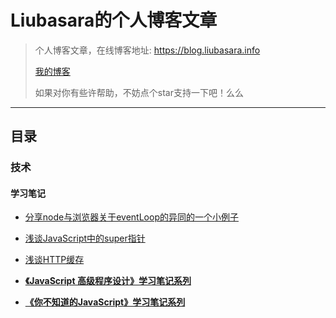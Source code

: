 # Liubasara的个人博客文章

> 个人博客文章，在线博客地址: https://blog.liubasara.info
>
> [我的博客](https://blog.liubasara.info)
>
> 如果对你有些许帮助，不妨点个star支持一下吧！么么

---

## 目录

### 技术

#### 学习笔记

- [分享node与浏览器关于eventLoop的异同的一个小例子](./技术/分享node与浏览器关于eventLoop的异同的一个小例子.md)

- [浅谈JavaScript中的super指针](./技术/浅谈JavaScript中的super指针.md)

- [浅谈HTTP缓存](./技术/浅谈HTTP缓存.md)

- **[《JavaScript 高级程序设计》学习笔记系列](./技术/学习笔记/JavaScript高级程序设计/article)**

- **[《你不知道的JavaScript》学习笔记系列](./技术/学习笔记/你不知道的JavaScript)**

